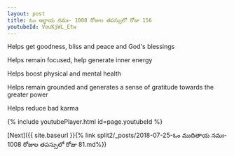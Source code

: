 ```yaml
---
layout: post
title: ఓం అర్థాయ నమః- 1008 రోజుల తపస్సులో రోజు 156
youtubeId: VouKjWL_Etw
---
```

 
 
Helps get goodness, bliss and peace and God's blessings
 
Helps remain focused, help generate inner energy 
 
Helps boost physical and mental health 
 
Helps remain grounded and generates a sense of gratitude towards the greater power 
 
Helps reduce bad karma
 
 
 
 


{% include youtubePlayer.html id=page.youtubeId %}
 
[Next]({{ site.baseurl }}{% link  split2/_posts/2018-07-25-ఓం ముదితాయ నమః- 1008 రోజుల తపస్సులో రోజు 81.md%})
 
